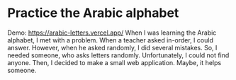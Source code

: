 # Practice the Arabic alphabet
Demo: https://arabic-letters.vercel.app/
When I was learning the Arabic alphabet, I met with a problem. When a teacher asked in-order, I could answer. However, when he asked randomly, I did several mistakes. So, I needed someone, who asks letters randomly. Unfortunately, I could not find anyone. Then, I decided to make a small web application. Maybe, it helps someone. 
